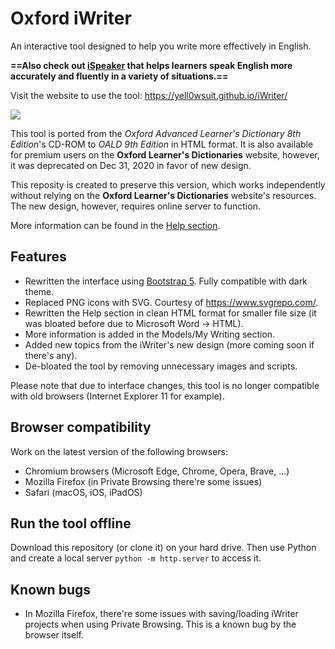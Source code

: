 # Oxford iWriter
An interactive tool designed to help you write more effectively in English.

**==Also check out [iSpeaker](http://github.com/yell0wsuit/ispeaker) that helps learners speak English more accurately and fluently in a variety of situations.==**

Visit the website to use the tool: <a href="https://yell0wsuit.github.io/iWriter/" target="_blank">https://yell0wsuit.github.io/iWriter/</a>

![](https://i.imgur.com/xH0O83s.png)

This tool is ported from the *Oxford Advanced Learner's Dictionary 8th Edition*'s CD-ROM to *OALD 9th Edition* in HTML format. It is also available for premium users on the **Oxford Learner's Dictionaries** website, however, it was deprecated on Dec 31, 2020 in favor of new design.

This reposity is created to preserve this version, which works independently without relying on the **Oxford Learner's Dictionaries** website's resources. The new design, however, requires online server to function.

More information can be found in the <a href="https://yell0wsuit.github.io/iWriter/help.html" target="_blank">Help section</a>.

## Features
- Rewritten the interface using <a href="https://getbootstrap.com/" target="_blank">Bootstrap 5</a>. Fully compatible with dark theme.
- Replaced PNG icons with SVG. Courtesy of <a href="https://www.svgrepo.com/" target="_blank">https://www.svgrepo.com/</a>.
- Rewritten the Help section in clean HTML format for smaller file size (it was bloated before due to Microsoft Word -> HTML).
- More information is added in the Models/My Writing section.
- Added new topics from the iWriter's new design (more coming soon if there's any).
- De-bloated the tool by removing unnecessary images and scripts.

Please note that due to interface changes, this tool is no longer compatible with old browsers (Internet Explorer 11 for example).

## Browser compatibility
Work on the latest version of the following browsers:
- Chromium browsers (Microsoft Edge, Chrome, Opera, Brave, ...)
- Mozilla Firefox (in Private Browsing there're some issues)
- Safari (macOS, iOS, iPadOS)

## Run the tool offline
Download this repository (or clone it) on your hard drive. Then use Python and create a local server `python -m http.server` to access it.

## Known bugs
- In Mozilla Firefox, there're some issues with saving/loading iWriter projects when using Private Browsing. This is a known bug by the browser itself.
